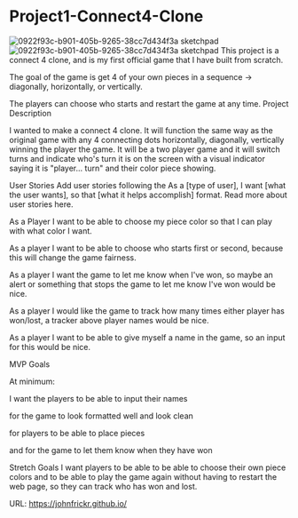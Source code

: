 # Project1-Connect4-Clone
![0922f93c-b901-405b-9265-38cc7d434f3a sketchpad](https://user-images.githubusercontent.com/117129130/216774608-4ec66b65-9c11-4e68-b0e9-4b886f3fced8.png)
![0922f93c-b901-405b-9265-38cc7d434f3a sketchpad](https://user-images.githubusercontent.com/117129130/216774613-13fc537a-6c47-43a9-81bf-cb068f3266d3.png) 
This project is a connect 4 clone, and is my first official game that I have built from scratch. 

The goal of the game is get 4 of your own pieces in a sequence -> diagonally, horizontally, or vertically.

The players can choose who starts and restart the game at any time.
Project Description


I wanted to make a connect 4 clone. It will function the same way as the original game with any 4 connecting dots horizontally, diagonally, vertically winning the player the game. It will be a two player game and it will switch turns and indicate who's turn it is on the screen with a visual indicator saying it is "player... turn" and their color piece showing.

User Stories
Add user stories following the As a [type of user], I want [what the user wants], so that [what it helps accomplish] format. Read more about user stories here.

As a Player I want to be able to choose my piece color so that I can play with what color I want.

As a player I want to be able to choose who starts first or second, because this will change the game fairness.

As a player I want the game to let me know when I've won, so maybe an alert or something that stops the game to let me know I've won would be nice.

As a player I would like the game to track how many times either player has won/lost, a tracker above player names would be nice.

As a player I want to be able to give myself a name in the game, so an input for this would be nice.

MVP Goals

At minimum:

I want the players to be able to input their names

for the game to look formatted well and look clean

for players to be able to place pieces

and for the game to let them know when they have won

Stretch Goals
I want players to be able to be able to choose their own piece colors and to be able to play the game again without having to restart the web page, so they can track who has won and lost.

URL: https://johnfrickr.github.io/ 